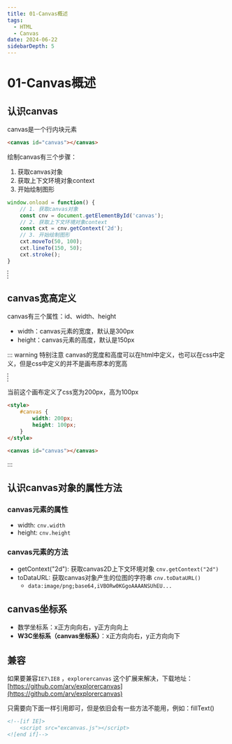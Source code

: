 ```yaml
---
title: 01-Canvas概述
tags:
  - HTML
  - Canvas
date: 2024-06-22
sidebarDepth: 5
---
```


# 01-Canvas概述

## 认识canvas
canvas是一个行内块元素

```html
<canvas id="canvas"></canvas>
```

绘制canvas有三个步骤：

1. 获取canvas对象
2. 获取上下文环境对象context
3. 开始绘制图形

```js
window.onload = function() {
    // 1. 获取canvas对象
    const cnv = document.getElementById('canvas');
    // 2. 获取上下文环境对象context
    const cxt = cnv.getContext('2d');
    // 3. 开始绘制图形
    cxt.moveTo(50, 100);
    cxt.lineTo(150, 50);
    cxt.stroke();
}
```

<canvas id="canvas01-01" width="200" height="150" style="border: 1px dashed gray;"></canvas>



## canvas宽高定义
canvas有三个属性：id、width、height
- width：canvas元素的宽度，默认是300px
- height：canvas元素的高度，默认是150px

::: warning 特别注意
canvas的宽度和高度可以在html中定义，也可以在css中定义，但是css中定义的并不是画布原本的宽高

<canvas id="canvas01-02" style="border: 1px dashed gray;"></canvas>

当前这个画布定义了css宽为200px，高为100px

<p id="content"></p>


```html
<style>
    #canvas {
        width: 200px;
        height: 100px;
    }
</style>

<canvas id="canvas"></canvas>

```
:::

## 认识canvas对象的属性方法

### canvas元素的属性
- width: `cnv.width`
- height: `cnv.height`

### canvas元素的方法
- getContext("2d"): 获取canvas2D上下文环境对象 `cnv.getContext("2d")`
- toDataURL: 获取canvas对象产生的位图的字符串 `cnv.toDataURL()`
    + `data:image/png;base64,iVBORw0KGgoAAAANSUhEU...`


## canvas坐标系
- 数学坐标系：x正方向向右，y正方向向上
- **W3C坐标系（canvas坐标系）**：x正方向向右，y正方向向下

## 兼容

如果要兼容`IE7\IE8` ，`explorercanvas` 这个扩展来解决，下载地址：[https://github.com/arv/explorercanvas](https://github.com/arv/explorercanvas)

只需要向下面一样引用即可，但是依旧会有一些方法不能用，例如：fillText()

```html
<!--[if IE]>
    <script src="excanvas.js"></script>
<![end if]-->
```

<style>
#canvas01-02 {
    width: 200px;
    height: 100px;
}
</style>


<script setup>

import { onMounted } from 'vue'

onMounted(() => {
    // 1. 获取canvas对象
    const cnv = document.getElementById('canvas01-01');
    // 2. 获取上下文环境对象context
    const cxt = cnv.getContext('2d');
    // 3. 开始绘制图形
    cxt.moveTo(50, 100);
    cxt.lineTo(150, 50);
    cxt.stroke();

    const cnv1 = document.getElementById('canvas01-02');
    const str = `但实际canvas的宽度是:${ cnv1.width }px，高度是:${ cnv1.height }px`;
    const pcontent = document.getElementById('content');
    pcontent.innerText = str;
})
</script>
